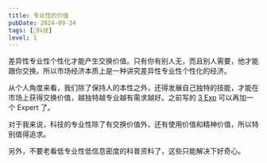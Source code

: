 ```yaml
---
title: 专业性的价值
pubDate: 2024-09-24
tags: [🔭科技]
level: 1
---
```


差异性专业性个性化才能产生交换价值。只有你有别人无，而且别人需要，他才能跟你交换。所以市场经济本质上是一种讲究差异性专业性个性化的经济。

从个人角度来看，我们除了保持人的本性之外，还得发展自己独特的技能，才能在市场上获得交换价值，越独特越专业越有需求越好。之前写的 [3 Exp](/lab/20240723-3-exp) 可以再加一个 Expert 了。

对于我来说，科技的专业性除了有交换价值外，还有使用价值和精神价值，所以特别值得追求。

另外，不要老看低专业性低信息密度的科普资料了，这些只能解决下好奇心。
